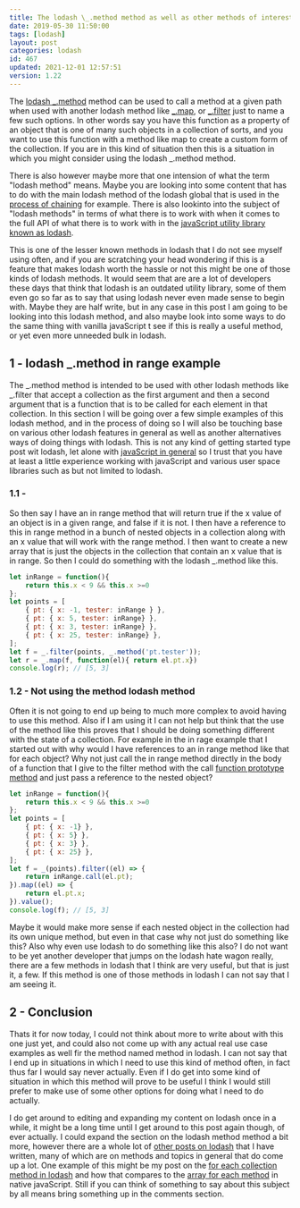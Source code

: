 ```yaml
---
title: The lodash \_.method method as well as other methods of interest
date: 2019-05-30 11:50:00
tags: [lodash]
layout: post
categories: lodash
id: 467
updated: 2021-12-01 12:57:51
version: 1.22
---
```


The [lodash \_.method](https://lodash.com/docs/4.17.15#method) method can be used to call a method at a given path when used with another lodash method like [\_.map](/2018/02/02/lodash_map), or [\_.filter](/2018/05/18/lodash_filter/) just to name a few such options. In other words say you have this function as a property of an object that is one of many such objects in a collection of sorts, and you want to use this function with a method like map to create a custom form of the collection. If you are in this kind of situation then this is a situation in which you might consider using the lodash \_.method method.

There is also however maybe more that one intension of what the term "lodash method" means. Maybe you are looking into some content that has to do with the main lodash method of the lodash global that is used in the [process of chaining](/2018/11/11/lodash_chain/) for example. There is also lookinto into the subject of "lodash methods" in terms of what there is to work with when it comes to the full API of what there is to work with in the [javaScript utility library known as lodash](/2019/02/15/lodash/).

This is one of the lesser known methods in lodash that I do not see myself using often, and if you are scratching your head wondering if this is a feature that makes lodash worth the hassle or not this might be one of those kinds of lodash methods. It would seem that are are a lot of developers these days that think that lodash is an outdated utility library, some of them even go so far as to say that using lodash never even made sense to begin with. Maybe they are half write, but in any case in this post I am going to be looking into this lodash method, and also maybe look into some ways to do the same thing with vanilla javaScript t see if this is really a useful method, or yet even more unneeded bulk in lodash.

<!-- more -->

## 1 - lodash _.method in range example

The \_.method method is intended to be used with other lodash methods like \_.filter that accept a collection as the first argument and then a second argument that is a function that is to be called for each element in that collection. In this section I will be going over a few simple examples of this lodash method, and in the process of doing so I will also be touching base on various other lodash features in general as well as another alternatives ways of doing things with lodash. This is not any kind of getting started type post wit lodash, let alone with [javaScript in general](/2018/11/27/js-getting-started/) so I trust that you have at least a little experience working with javaScript and various user space libraries such as but not limited to lodash.

### 1.1 -

So then say I have an in range method that will return true if the x value of an object is in a given range, and false if it is not. I then have a reference to this in range method in a bunch of nested objects in a collection along with an x value that will work with the range method. I then want to create a new array that is just the objects in the collection that contain an x value that is in range. So then I could do something with the lodash \_.method like this.

```js
let inRange = function(){
    return this.x < 9 && this.x >=0 
};
let points = [
    { pt: { x: -1, tester: inRange } },
    { pt: { x: 5, tester: inRange} },
    { pt: { x: 3, tester: inRange} },
    { pt: { x: 25, tester: inRange} },
];
let f = _.filter(points, _.method('pt.tester'));
let r = _.map(f, function(el){ return el.pt.x})
console.log(r); // [5, 3]
```

### 1.2 - Not using the method lodash method

Often it is not going to end up being to much more complex to avoid having to use this method. Also if I am using it I can not help but think that the use of the method like this proves that I should be doing something different with the state of a collection. For example in the in rage example that I started out with why would I have references to an in range method like that for each object? Why not just call the in range method directly in the body of a function that I give to the filter method with the call [function prototype method](/2017/09/21/js-call-apply-and-bind/) and just pass a reference to the nested object?

```js
let inRange = function(){
    return this.x < 9 && this.x >=0 
};
let points = [
    { pt: { x: -1} },
    { pt: { x: 5} },
    { pt: { x: 3} },
    { pt: { x: 25} },
];
let f = _(points).filter((el) => {
    return inRange.call(el.pt);
}).map((el) => {
    return el.pt.x;
}).value();
console.log(f); // [5, 3]
```

Maybe it would make more sense if each nested object in the collection had its own unique method, but even in that case why not just do something like this? Also why even use lodash to do something like this also? I do not want to be yet another developer that jumps on the lodash hate wagon really, there are a few methods in lodash that I think are very useful, but that is just it, a few.  If this method is one of those methods in lodash I can not say that I am seeing it.

## 2 - Conclusion

Thats it for now today, I could not think about more to write about with this one just yet, and could also not come up with any actual real use case examples as well fir the method named method in lodash. I can not say that I end up in situations in which I need to use this kind of method often, in fact thus far I would say never actually. Even if I do get into some kind of situation in which this method will prove to be useful I think I would still prefer to make use of some other options for doing what I need to do actually.

I do get around to editing and expanding my content on lodash once in a while, it might be a long time until I get around to this post again though, of ever actually. I could expand the section on the lodash method method a bit more, however there are a whole lot of [other posts on lodash](/categories/lodash/) that I have written, many of which are on methods and topics in general that do come up a lot. One example of this might be my post on the [for each collection method in lodash](/2017/11/20/lodash_foreach/) and how that compares to the [array for each method](/2019/02/16/js-javascript-foreach/) in native javaScript. Still if you can think of something to say about this subject by all means bring something up in the comments section.


